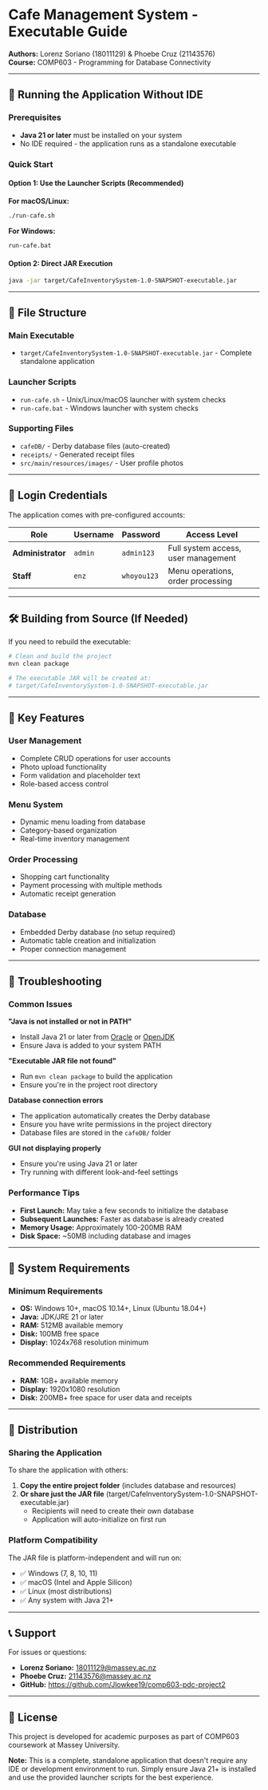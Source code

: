 # Cafe Management System - Executable Guide

**Authors:** Lorenz Soriano (18011129) & Phoebe Cruz (21143576)  
**Course:** COMP603 - Programming for Database Connectivity

---

## 🚀 Running the Application Without IDE

### Prerequisites
- **Java 21 or later** must be installed on your system
- No IDE required - the application runs as a standalone executable

### Quick Start

#### Option 1: Use the Launcher Scripts (Recommended)

**For macOS/Linux:**
```bash
./run-cafe.sh
```

**For Windows:**
```cmd
run-cafe.bat
```

#### Option 2: Direct JAR Execution
```bash
java -jar target/CafeInventorySystem-1.0-SNAPSHOT-executable.jar
```

---

## 📁 File Structure

### Main Executable
- `target/CafeInventorySystem-1.0-SNAPSHOT-executable.jar` - Complete standalone application

### Launcher Scripts
- `run-cafe.sh` - Unix/Linux/macOS launcher with system checks
- `run-cafe.bat` - Windows launcher with system checks

### Supporting Files
- `cafeDB/` - Derby database files (auto-created)
- `receipts/` - Generated receipt files
- `src/main/resources/images/` - User profile photos

---

## 🔐 Login Credentials

The application comes with pre-configured accounts:

| Role | Username | Password | Access Level |
|------|----------|----------|-------------|
| **Administrator** | `admin` | `admin123` | Full system access, user management |
| **Staff** | `enz` | `whoyou123` | Menu operations, order processing |

---

## 🛠️ Building from Source (If Needed)

If you need to rebuild the executable:

```bash
# Clean and build the project
mvn clean package

# The executable JAR will be created at:
# target/CafeInventorySystem-1.0-SNAPSHOT-executable.jar
```

---

## 🎯 Key Features

### User Management
- Complete CRUD operations for user accounts
- Photo upload functionality
- Form validation and placeholder text
- Role-based access control

### Menu System
- Dynamic menu loading from database
- Category-based organization
- Real-time inventory management

### Order Processing
- Shopping cart functionality
- Payment processing with multiple methods
- Automatic receipt generation

### Database
- Embedded Derby database (no setup required)
- Automatic table creation and initialization
- Proper connection management

---

## 🔧 Troubleshooting

### Common Issues

**"Java is not installed or not in PATH"**
- Install Java 21 or later from [Oracle](https://www.oracle.com/java/technologies/downloads/) or [OpenJDK](https://openjdk.org/)
- Ensure Java is added to your system PATH

**"Executable JAR file not found"**
- Run `mvn clean package` to build the application
- Ensure you're in the project root directory

**Database connection errors**
- The application automatically creates the Derby database
- Ensure you have write permissions in the project directory
- Database files are stored in the `cafeDB/` folder

**GUI not displaying properly**
- Ensure you're using Java 21 or later
- Try running with different look-and-feel settings

### Performance Tips

- **First Launch:** May take a few seconds to initialize the database
- **Subsequent Launches:** Faster as database is already created
- **Memory Usage:** Approximately 100-200MB RAM
- **Disk Space:** ~50MB including database and images

---

## 📱 System Requirements

### Minimum Requirements
- **OS:** Windows 10+, macOS 10.14+, Linux (Ubuntu 18.04+)
- **Java:** JDK/JRE 21 or later
- **RAM:** 512MB available memory
- **Disk:** 100MB free space
- **Display:** 1024x768 resolution minimum

### Recommended Requirements
- **RAM:** 1GB+ available memory
- **Display:** 1920x1080 resolution
- **Disk:** 200MB+ free space for user data and receipts

---

## 🚀 Distribution

### Sharing the Application

To share the application with others:

1. **Copy the entire project folder** (includes database and resources)
2. **Or share just the JAR file** (target/CafeInventorySystem-1.0-SNAPSHOT-executable.jar)
   - Recipients will need to create their own database
   - Application will auto-initialize on first run

### Platform Compatibility

The JAR file is platform-independent and will run on:
- ✅ Windows (7, 8, 10, 11)
- ✅ macOS (Intel and Apple Silicon)
- ✅ Linux (most distributions)
- ✅ Any system with Java 21+

---

## 📞 Support

For issues or questions:
- **Lorenz Soriano:** 18011129@massey.ac.nz
- **Phoebe Cruz:** 21143576@massey.ac.nz
- **GitHub:** https://github.com/Jlowkee19/comp603-pdc-project2

---

## 📝 License

This project is developed for academic purposes as part of COMP603 coursework at Massey University.

**Note:** This is a complete, standalone application that doesn't require any IDE or development environment to run. Simply ensure Java 21+ is installed and use the provided launcher scripts for the best experience.